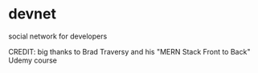 # devnet
social network for developers

CREDIT: big thanks to Brad Traversy and his "MERN Stack Front to Back" Udemy course 
